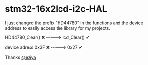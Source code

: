 # stm32-16x2lcd-i2c-HAL

I just changed the prefix "HD44780" in the functions and the device address to easily access the library for my projects.

HD44780_Clear() ❌ -----> lcd_Clear() ✔

device adress 0x3F ❌ -----> 0x27 ✔


Thanks [@eziya](https://github.com/eziya)
